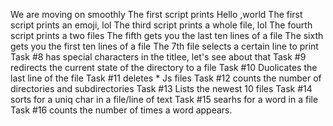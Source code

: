 We are moving on smoothly
The first script prints Hello ,world
The first script prints an emoji, lol
The third script prints a whole file, lol
The fourth script prints a two files
The fifth gets you the last ten lines of a file
The sixth gets you the first ten lines of a file
The 7th file selects a certain line to print
Task #8 has special characters in the titlee, let's see about that
Task #9 redirects the current state of the directory to a file
Task #10 Duolicates the last line of the file
Task #11 deletes * Js files
Task #12 counts the number of directories and subdirectories
Task #13 Lists the newest 10 files
Task #14 sorts for a uniq char in a file/line of text
Task #15 searhs for a word in a file
Task #16 counts the number of times a word appears.
